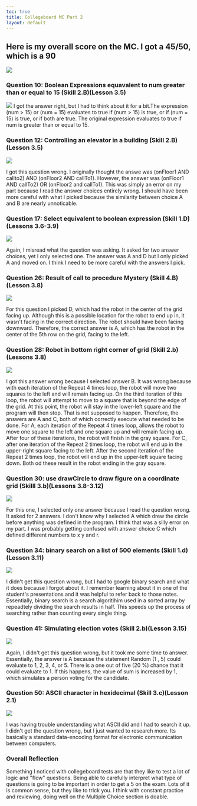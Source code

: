 ```yaml
---
toc: true
title: Collegeboard MC Part 2
layout: default
---
```


## Here is my overall score on the MC. I got a 45/50, which is a 90
![]({{site.baseurl}}/mc2results.png)



### Question 10: Boolean Expressions equavalent to num greater than or equal to 15 (Skill 2.B)(Lesson 3.5)
![]({{site.baseurl}}/q10.png)
I got the answer right, but I had to think about it for a bit.The expression (num > 15) or (num = 15) evaluates to true if (num > 15) is true, or if (num = 15) is true, or if both are true. The original expression evaluates to true if num is greater than or equal to 15.


### Question 12: Controlling an elevator in a building (Skill 2.B)(Lesson 3.5)
![]({{site.baseurl}}/q12.png)

I got this question wrong. I originally thought the answe was (onFloor1 AND callto2) AND (onFloor2 AND callTo1). However, the answer was (onFloor1 AND callTo2) OR (onFloor2 and callTo1). This was simply an error on my part because I read the answer choices entirely wrong. I should have been more careful with what I picked because the similarity between choice A and B are nearly unnoticable. 

### Question 17: Select equivalent to boolean expression (Skill 1.D)(Lessons 3.6-3.9)
![]({{site.baseurl}}/q17.png)

Again, I misread what the question was asking. It asked for two answer choices, yet I only selected one. The answer was A and D but I only picked A and moved on. I think I need to be more careful with the answers I pick. 

### Question 26: Result of call to procedure Mystery (Skill 4.B)(Lesson 3.8)
![]({{site.baseurl}}/q26.png)

For this question I picked D, which had the robot in the center of the grid facing up. Although this is a possible location for the robot to end up in, it wasn't facing in the correct direction. The robot should have been facing downward. Therefore, the correct answer is A, which has the robot in the center of the 5th row on the grid, facing to the left. 

### Question 28: Robot in bottom right corner of grid (Skill 2.b)(Lessons 3.8)
![]({{site.baseurl}}/q28.png)

I got this answer wrong because I selected answer B. It was wrong because with each iteration of the Repeat 4 times loop, the robot will move two squares to the left and will remain facing up. On the third iteration of this loop, the robot will attempt to move to a square that is beyond the edge of the grid. At this point, the robot will stay in the lower-left square and the program will then stop. That is not supposed to happen. Therefore, the answers are A and C, both of which correctly execute what needed to be done. For A,  each iteration of the Repeat 4 times loop, allows the robot to move one square to the left and one square up and will remain facing up. After four of these iterations, the robot will finish in the gray square. For C, after one iteration of the Repeat 2 times loop, the robot will end up in the upper-right square facing to the left. After the second iteration of the Repeat 2 times loop, the robot will end up in the upper-left square facing down. Both od these result in the robot ending in the gray square. 

### Question 30: use drawCircle to draw figure on a coordinate grid (Skilll 3.b)(Lessons 3.8-3.12)
![]({{site.baseurl}}/q30.png)

For this one, I selected only one answer because I read the question wrong. It asked for 2 answers. I don't know why I selected A which drew the circle before anything was defined in the program. I think that was a silly error on my part. I was probably getting confused with answer choice C which defined different numbers to x y and r. 

### Question 34: binary search on a list of 500 elements (Skill 1.d)(Lesson 3.11)
![]({{site.baseurl}}/q34.png)

I didn't get this question wrong, but I had to google binary search and what it does because I forgot about it. I remember learning about it in one of the student's presentations and it was helpful to refer back to those notes. Essentially, binary search is a search algoritihim used in a sorted array by repeadtely dividing the search results in half. This speeds up the process of searching rather than counting every single thing. 

### Question 41: Simulating election votes (Skill 2.b)(Lesson 3.15)
![]({{site.baseurl}}/q41.png)

Again, I didn't get this question wrong, but it took me some time to answer. Essentially, the answer is A because the statement Random (1 , 5) could evaluate to 1, 2, 3, 4, or 5. There is a one out of five (20 %) chance that it could evaluate to 1. If this happens, the value of  sum is increased by 1, which simulates a person voting for the candidate.

### Question 50: ASCII character in hexidecimal (Skill 3.c)(Lesson 2.1)
![]({{site.baseurl}}/q50.png)

I was having trouble understanding what ASCII did and I had to search it up. I didn't get the question wrong, but I just wanted to research more. Its basically a standard data-encoding format for electronic communication between computers. 


### Overall Reflection

Something I noticed with collegeboard tests are that they like to test a lot of logic and "flow" questions. Being able to carefully interpret what type of questions is going to be important in order to get a 5 on the exam. Lots of it is common sense, but they like to trick you. I think with constant practice and reviewing, doing well on the Multiple Choice section is doable. 